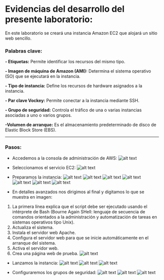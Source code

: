 # Evidencias del desarrollo del presente laboratorio:

En este laboratorio se creará una instancia Amazon EC2 que alojará un sitio web sencillo.

### **Palabras clave:**
**- Etiquetas:** Permite identificar los recursos del mismo tipo.

**- Imagen de máquina de Amazon (AMI):** Determina el sistema operativo (SO) que se ejecutará en la instancia. 

**- Tipo de instancia:** Define los recursos de hardware asignados a la instancia. 

**- Par clave Vockey:** Permite conectar a la instancia mediante SSH.

**- Grupo de seguridad:** Controla el tráfico de una o varias instancias asociadas a uno o varios grupos. 

**-Volumen de arranque:** Es el almacenamiento predeterminado de disco de Elastic Block Store (EBS).

---
### **Pasos:**
+ Accedemos a la consola de administración de AWS:
![alt text](image.png)

+ Seleccionamos el servicio EC2:
![alt text](image-1.png)

+ Preparamos la instancia:
![alt text](image-2.png)
![alt text](image-3.png)
![alt text](image-4.png)
![alt text](image-5.png)
![alt text](image-6.png)
![alt text](image-7.png)
![alt text](image-8.png)
+ En detalles avanzados nos dirigimos al final y digitamos lo que se muestra en imagen: 
1. La primera línea explica que el script debe ser ejecutado usando el intérprete de Bash (Bourne Again SHell: lenguaje de secuencia de comandos orientados a la administración y automatización de tareas en sistemas operativos tipo Unix).
2. Actualiza el sistema.
3. Instala el servidor web Apache.
4. Configura el servidor web para que se inicie automáticamente en el arranque del sistema.
5. Activa el servidor web. 
6. Crea una página web de prueba. 
![alt text](image-9.png)

+ Lanzamos la instancia:
![alt text](image-10.png)
![alt text](image-11.png)
![alt text](image-12.png)

+ Configuraremos los grupos de seguridad:
![alt text](image-13.png)
![alt text](image-14.png)
![alt text](image-15.png)